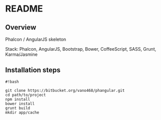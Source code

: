 # README #

## Overview ##
Phalcon / AngularJS skeleton

Stack: Phalcon, AngularJS, Bootstrap, Bower, CoffeeScript, SASS, Grunt, Karma/Jasmine

## Installation steps ##
```
#!bash

git clone https://bitbucket.org/vano468/phangular.git
cd path/to/project
npm install
bower install
grunt build
mkdir app/cache
```